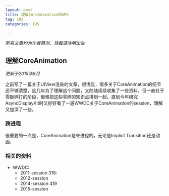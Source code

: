 ```yaml
---
layout: post
title: 理解CoreAnimation和GPU
tag: iOS
categories: iOS

---
```


<em>所有文章均为作者原创，转载请注明出处</em> 


## 理解CoreAnimation

<em>更新于2015年8月</em>

之前写了一篇关于UIView渲染的文章，很浅显，很多关于CoreAnimation的细节还不够清楚，这几年为了理解这个问题，又陆陆续续收集了一些资料，但一直处于零敲碎打的阶段，很难把这些零碎的知识点拼到一起。直到今年研究AsyncDisplayKit时又好好看了一遍WWDC关于CoreAnimation的session，理解又加深了一些。

### 跨进程

很重要的一点是，CoreAnimation是夸进程的，无论是Implict Transition还是动画，

### 相关的资料

- WWDC:
	- 2011-session 318:
	- 2012-session
	- 2014-session 419
	- 2015-session

 